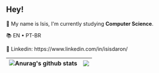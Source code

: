 ## Hey!
<p> 🚀 My name is Isis, I'm currently studying <strong> Computer Science</strong>. </p>
<p> 📚 EN • PT-BR </p>
<p> 📩 Linkedin: https://www.linkedin.com/in/isisdaron/ </p>


| <img align="center" src="https://github-readme-stats.vercel.app/api?username=isismd&count_private=true&theme=dracula&show_icons=true&hide=prs" alt="Anurag's github stats" /> | <img align="center" src="https://github-readme-stats.vercel.app/api/top-langs/?username=isismd&hide=html&layout=compact&theme=dracula&langs_count=15" /> |
| ------------- | ------------- |

 
